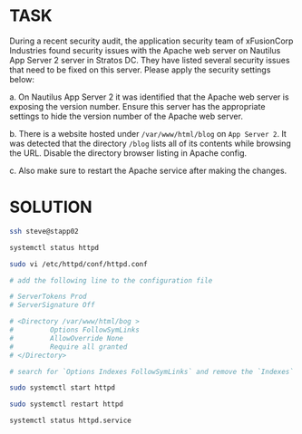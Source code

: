 # TASK

During a recent security audit, the application security team of xFusionCorp Industries found security issues with the Apache web server on Nautilus App Server 2 server in Stratos DC. They have listed several security issues that need to be fixed on this server. Please apply the security settings below:

a. On Nautilus App Server 2 it was identified that the Apache web server is exposing the version number. Ensure this server has the appropriate settings to hide the version number of the Apache web server.

b. There is a website hosted under `/var/www/html/blog` on `App Server 2`. It was detected that the directory `/blog` lists all of its contents while browsing the URL. Disable the directory browser listing in Apache config.

c. Also make sure to restart the Apache service after making the changes.

# SOLUTION

```bash
ssh steve@stapp02

systemctl status httpd

sudo vi /etc/httpd/conf/httpd.conf

# add the following line to the configuration file

# ServerTokens Prod
# ServerSignature Off

# <Directory /var/www/html/bog >
#         Options FollowSymLinks
#         AllowOverride None
#         Require all granted
# </Directory>

# search for `Options Indexes FollowSymLinks` and remove the `Indexes`

sudo systemctl start httpd

sudo systemctl restart httpd

systemctl status httpd.service
```
